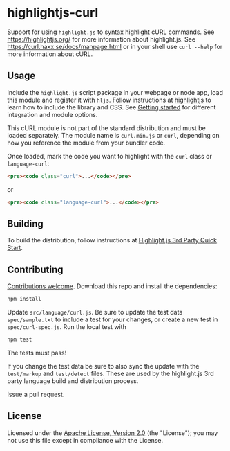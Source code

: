 # highlightjs-curl

Support for using `highlight.js` to syntax highlight cURL commands. See https://highlightjs.org/ for more information about highlight.js. See https://curl.haxx.se/docs/manpage.html or in your shell use `curl --help` for more information about cURL.

## Usage

Include the `highlight.js` script package in your webpage or node app, load this module and register it with `hljs`. Follow instructions at [highlightjs](https://highlightjs.org/usage/) to learn how to include the library and CSS. See [Getting started](https://github.com/highlightjs/highlight.js#getting-started) for different integration and module options.

This cURL module is not part of the standard distribution and must be loaded separately. The module name is `curl.min.js` or `curl`, depending on how you reference the module from your bundler code.

Once loaded, mark the code you want to highlight with the `curl` class or `language-curl`:

```html
<pre><code class="curl">...</code></pre>
```

or

```html
<pre><code class="language-curl">...</code></pre>
```

## Building

To build the distribution, follow instructions at [Highlight.js 3rd Party Quick Start](https://github.com/highlightjs/highlight.js/blob/master/extra/3RD_PARTY_QUICK_START.md).

## Contributing

[Contributions welcome](https://github.com/esri/contributing). Download this repo and install the dependencies:

```bash
npm install
```

Update `src/language/curl.js`. Be sure to update the test data `spec/sample.txt` to include a test for your changes, or create a new test in `spec/curl-spec.js`. Run the local test with

```bash
npm test
```

The tests must pass!

If you change the test data be sure to also sync the update with the `test/markup` and `test/detect` files. These are used by the highlight.js 3rd party language build and distribution process.

Issue a pull request.

## License

Licensed under the [Apache License, Version 2.0](http://www.apache.org/licenses/LICENSE-2.0) (the "License"); you may not use this file except in compliance with the License.
